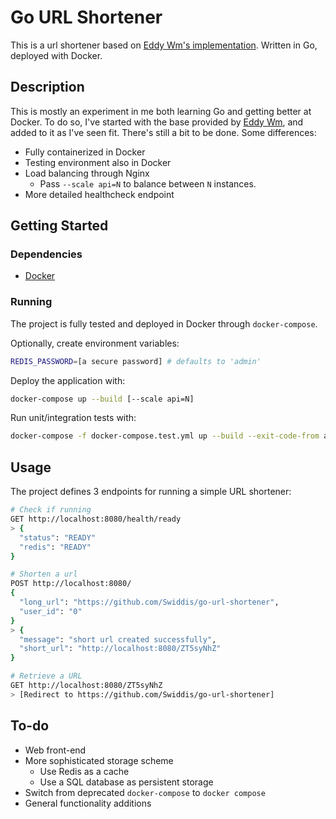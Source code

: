# Go URL Shortener

This is a url shortener based on [Eddy Wm's implementation](https://www.eddywm.com/lets-build-a-url-shortener-in-go/). Written in Go, deployed with Docker.

## Description

This is mostly an experiment in me both learning Go and getting better at Docker. To do so, I've started with the base provided by [Eddy Wm](https://www.eddywm.com/), and added to it as I've seen fit. There's still a bit to be done. Some differences:

- Fully containerized in Docker
- Testing environment also in Docker
- Load balancing through Nginx
  - Pass `--scale api=N` to balance between `N` instances.
- More detailed healthcheck endpoint

## Getting Started

### Dependencies

- [Docker](https://www.docker.com/)

### Running

The project is fully tested and deployed in Docker through `docker-compose`.

Optionally, create environment variables:

```sh
REDIS_PASSWORD=[a secure password] # defaults to 'admin'
```

Deploy the application with:

```sh
docker-compose up --build [--scale api=N]
```

Run unit/integration tests with:

```sh
docker-compose -f docker-compose.test.yml up --build --exit-code-from api-test
```

## Usage

The project defines 3 endpoints for running a simple URL shortener:

```sh
# Check if running
GET http://localhost:8080/health/ready
> {
  "status": "READY"
  "redis": "READY"
}

# Shorten a url
POST http://localhost:8080/
{
  "long_url": "https://github.com/Swiddis/go-url-shortener",
  "user_id": "0"
}
> {
  "message": "short url created successfully",
  "short_url": "http://localhost:8080/ZT5syNhZ"
}

# Retrieve a URL
GET http://localhost:8080/ZT5syNhZ
> [Redirect to https://github.com/Swiddis/go-url-shortener]
```

## To-do

- Web front-end
- More sophisticated storage scheme
  - Use Redis as a cache
  - Use a SQL database as persistent storage
- Switch from deprecated `docker-compose` to `docker compose`
- General functionality additions
